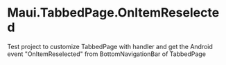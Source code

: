 # Maui.TabbedPage.OnItemReselected

Test project to customize TabbedPage with handler and get the Android event "OnItemReselected" from BottomNavigationBar of TabbedPage
